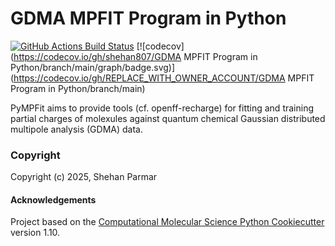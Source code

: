 GDMA MPFIT Program in Python
==============================
[//]: # (Badges)
[![GitHub Actions Build Status](https://github.com/shehan807/pyMPFit/workflows/CI/badge.svg)](https://github.com/REPLACE_WITH_OWNER_ACCOUNT/pyMPFit/actions?query=workflow%3ACI)
[![codecov](https://codecov.io/gh/shehan807/GDMA MPFIT Program in Python/branch/main/graph/badge.svg)](https://codecov.io/gh/REPLACE_WITH_OWNER_ACCOUNT/GDMA MPFIT Program in Python/branch/main)


PyMPFit aims to provide tools (cf. openff-recharge) for fitting and training partial charges of molexules against quantum chemical Gaussian distributed multipole analysis (GDMA) data.

### Copyright

Copyright (c) 2025, Shehan Parmar


#### Acknowledgements
 
Project based on the 
[Computational Molecular Science Python Cookiecutter](https://github.com/molssi/cookiecutter-cms) version 1.10.
